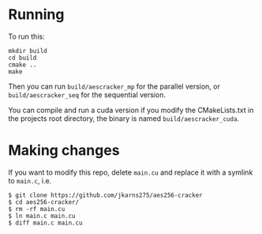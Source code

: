 # Running
To run this:
```
mkdir build
cd build
cmake ..
make
```

Then you can run `build/aescracker_mp` for the parallel version,
or `build/aescracker_seq` for the sequential version.

You can compile and run a cuda version if you modify the CMakeLists.txt in the projects root directory,
the binary is named `build/aescracker_cuda`.

# Making changes
If you want to modify this repo, delete `main.cu` and replace it with a symlink to `main.c`, i.e.

```
$ git clone https://github.com/jkarns275/aes256-cracker
$ cd aes256-cracker/
$ rm -rf main.cu
$ ln main.c main.cu
$ diff main.c main.cu

```
